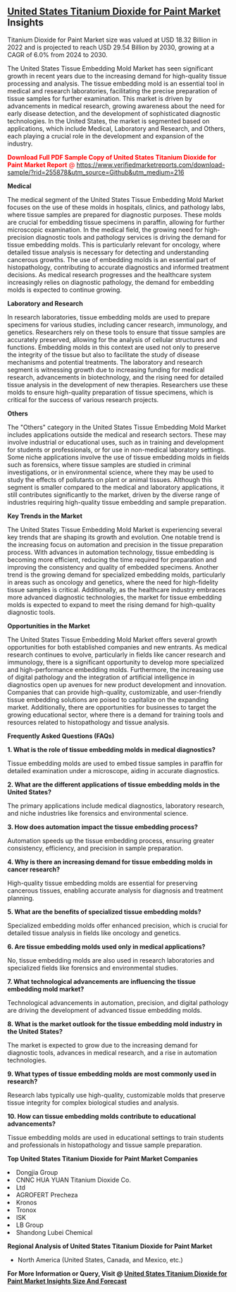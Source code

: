 <h2><a href="https://www.verifiedmarketreports.com/download-sample/?rid=255878&amp;utm_source=Github&amp;utm_medium=216" target="_blank">United States Titanium Dioxide for Paint Market</a> Insights</h2><p>Titanium Dioxide for Paint Market size was valued at USD 18.32 Billion in 2022 and is projected to reach USD 29.54 Billion by 2030, growing at a CAGR of 6.0% from 2024 to 2030.</p><p><p>The United States Tissue Embedding Mold Market has seen significant growth in recent years due to the increasing demand for high-quality tissue processing and analysis. The tissue embedding mold is an essential tool in medical and research laboratories, facilitating the precise preparation of tissue samples for further examination. This market is driven by advancements in medical research, growing awareness about the need for early disease detection, and the development of sophisticated diagnostic technologies. In the United States, the market is segmented based on applications, which include Medical, Laboratory and Research, and Others, each playing a crucial role in the development and expansion of the industry. <p><span class=""><span style="color: #ff0000;"><strong>Download Full PDF Sample Copy of United States Titanium Dioxide for Paint Market Report</strong> @ </span><a href="https://www.verifiedmarketreports.com/download-sample/?rid=255878&amp;utm_source=Github&amp;utm_medium=216" target="_blank">https://www.verifiedmarketreports.com/download-sample/?rid=255878&amp;utm_source=Github&amp;utm_medium=216</a></span></p></p><p><strong>Medical</strong></p><p>The medical segment of the United States Tissue Embedding Mold Market focuses on the use of these molds in hospitals, clinics, and pathology labs, where tissue samples are prepared for diagnostic purposes. These molds are crucial for embedding tissue specimens in paraffin, allowing for further microscopic examination. In the medical field, the growing need for high-precision diagnostic tools and pathology services is driving the demand for tissue embedding molds. This is particularly relevant for oncology, where detailed tissue analysis is necessary for detecting and understanding cancerous growths. The use of embedding molds is an essential part of histopathology, contributing to accurate diagnostics and informed treatment decisions. As medical research progresses and the healthcare system increasingly relies on diagnostic pathology, the demand for embedding molds is expected to continue growing.<p><strong>Laboratory and Research</strong></p><p>In research laboratories, tissue embedding molds are used to prepare specimens for various studies, including cancer research, immunology, and genetics. Researchers rely on these tools to ensure that tissue samples are accurately preserved, allowing for the analysis of cellular structures and functions. Embedding molds in this context are used not only to preserve the integrity of the tissue but also to facilitate the study of disease mechanisms and potential treatments. The laboratory and research segment is witnessing growth due to increasing funding for medical research, advancements in biotechnology, and the rising need for detailed tissue analysis in the development of new therapies. Researchers use these molds to ensure high-quality preparation of tissue specimens, which is critical for the success of various research projects. <p><strong>Others</strong></p><p>The "Others" category in the United States Tissue Embedding Mold Market includes applications outside the medical and research sectors. These may involve industrial or educational uses, such as in training and development for students or professionals, or for use in non-medical laboratory settings. Some niche applications involve the use of tissue embedding molds in fields such as forensics, where tissue samples are studied in criminal investigations, or in environmental science, where they may be used to study the effects of pollutants on plant or animal tissues. Although this segment is smaller compared to the medical and laboratory applications, it still contributes significantly to the market, driven by the diverse range of industries requiring high-quality tissue embedding and sample preparation.<p><strong>Key Trends in the Market</strong></p><p>The United States Tissue Embedding Mold Market is experiencing several key trends that are shaping its growth and evolution. One notable trend is the increasing focus on automation and precision in the tissue preparation process. With advances in automation technology, tissue embedding is becoming more efficient, reducing the time required for preparation and improving the consistency and quality of embedded specimens. Another trend is the growing demand for specialized embedding molds, particularly in areas such as oncology and genetics, where the need for high-fidelity tissue samples is critical. Additionally, as the healthcare industry embraces more advanced diagnostic technologies, the market for tissue embedding molds is expected to expand to meet the rising demand for high-quality diagnostic tools. <p><strong>Opportunities in the Market</strong></p><p>The United States Tissue Embedding Mold Market offers several growth opportunities for both established companies and new entrants. As medical research continues to evolve, particularly in fields like cancer research and immunology, there is a significant opportunity to develop more specialized and high-performance embedding molds. Furthermore, the increasing use of digital pathology and the integration of artificial intelligence in diagnostics open up avenues for new product development and innovation. Companies that can provide high-quality, customizable, and user-friendly tissue embedding solutions are poised to capitalize on the expanding market. Additionally, there are opportunities for businesses to target the growing educational sector, where there is a demand for training tools and resources related to histopathology and tissue analysis.<p><strong>Frequently Asked Questions (FAQs)</strong></p><p><strong>1. What is the role of tissue embedding molds in medical diagnostics?</strong></p><p>Tissue embedding molds are used to embed tissue samples in paraffin for detailed examination under a microscope, aiding in accurate diagnostics.</p><p><strong>2. What are the different applications of tissue embedding molds in the United States?</strong></p><p>The primary applications include medical diagnostics, laboratory research, and niche industries like forensics and environmental science.</p><p><strong>3. How does automation impact the tissue embedding process?</strong></p><p>Automation speeds up the tissue embedding process, ensuring greater consistency, efficiency, and precision in sample preparation.</p><p><strong>4. Why is there an increasing demand for tissue embedding molds in cancer research?</strong></p><p>High-quality tissue embedding molds are essential for preserving cancerous tissues, enabling accurate analysis for diagnosis and treatment planning.</p><p><strong>5. What are the benefits of specialized tissue embedding molds?</strong></p><p>Specialized embedding molds offer enhanced precision, which is crucial for detailed tissue analysis in fields like oncology and genetics.</p><p><strong>6. Are tissue embedding molds used only in medical applications?</strong></p><p>No, tissue embedding molds are also used in research laboratories and specialized fields like forensics and environmental studies.</p><p><strong>7. What technological advancements are influencing the tissue embedding mold market?</strong></p><p>Technological advancements in automation, precision, and digital pathology are driving the development of advanced tissue embedding molds.</p><p><strong>8. What is the market outlook for the tissue embedding mold industry in the United States?</strong></p><p>The market is expected to grow due to the increasing demand for diagnostic tools, advances in medical research, and a rise in automation technologies.</p><p><strong>9. What types of tissue embedding molds are most commonly used in research?</strong></p><p>Research labs typically use high-quality, customizable molds that preserve tissue integrity for complex biological studies and analysis.</p><p><strong>10. How can tissue embedding molds contribute to educational advancements?</strong></p><p>Tissue embedding molds are used in educational settings to train students and professionals in histopathology and tissue sample preparation.</p></p><p><strong>Top United States Titanium Dioxide for Paint Market Companies</strong></p><div data-test-id=""><p><li>Dongjia Group</li><li> CNNC HUA YUAN Titanium Dioxide Co.</li><li> Ltd</li><li> AGROFERT Precheza</li><li> Kronos</li><li> Tronox</li><li> ISK</li><li> LB Group</li><li> Shandong Lubei Chemical</li></p><div><strong>Regional Analysis of&nbsp;United States Titanium Dioxide for Paint Market</strong></div><ul><li dir="ltr"><p dir="ltr">North America&nbsp;(United States, Canada, and Mexico, etc.)</p></li></ul><p><strong>For More Information or Query, Visit @&nbsp;</strong><strong><a href="https://www.verifiedmarketreports.com/product/titanium-dioxide-for-paint-market/?utm_source=Github&amp;utm_medium=216" target="_blank">United States Titanium Dioxide for Paint Market Insights Size And Forecast</a></strong></p></div>
